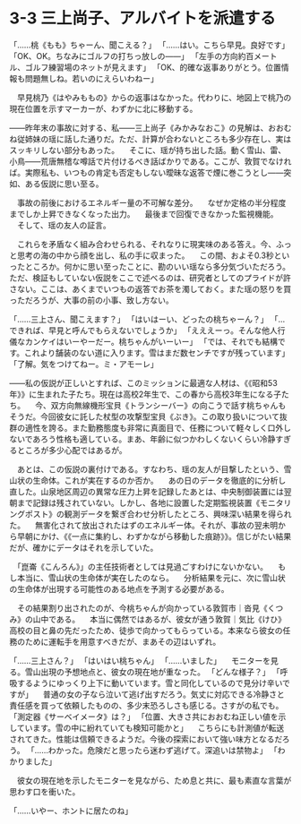 # 3-3 三上尚子、アルバイトを派遣する

「……桃《もも》ちゃーん、聞こえる？」
「……はい。こちら早見。良好です」
「OK、OK。ちなみにゴルフの打ちっ放しの――」
「左手の方向約百メートル、ゴルフ練習場のネットが見えます」
「OK、的確な返事ありがとう。位置情報も問題無しね。若いのにえらいわねー」

　早見桃乃《はやみももの》からの返事はなかった。代わりに、地図上で桃乃の現在位置を示すマーカーが、わずかに北に移動する。

――昨年末の事故に対する、私――三上尚子《みかみなおこ》の見解は、おおむね従姉妹の瑶に話した通りだ。ただ、計算が合わないところも多少存在し、実はスッキリしない部分もあった。
　そこに、瑶が持ち出した話。動く雪山、雷、小鳥――荒唐無稽な噂話で片付けるべき話ばかりである。ここが、敦賀でなければ。実際私も、いつもの肯定も否定もしない曖昧な返答で煙に巻こうとし――突如、ある仮説に思い至る。

　事故の前後におけるエネルギー量の不可解な差分。
　なぜか定格の半分程度までしか上昇できなくなった出力。
　最後まで回復できなかった監視機能。
　そして、瑶の友人の証言。

　これらを矛盾なく組み合わせられる、それなりに現実味のある答え。今、ふっと思考の海の中から顔を出し、私の手に収まった。
　この間、およそ0.3秒といったところか。何かに思い至ったことに、勘のいい瑶なら多分気づいただろう。ただ、検証もしていない仮説をここで述べるのは、研究者としてのプライドが許さない。ここは、あくまでいつもの返答でお茶を濁しておく。また瑶の怒りを買っただろうが、大事の前の小事、致し方ない。

「……三上さん、聞こえます？」
「はいはーい、どったの桃ちゃーん？」
「…できれば、早見と呼んでもらえないでしょうか」
「えええーっ。そんな他人行儀なカンケイはいーやーだー。桃ちゃんがいーいー」
「では、それでも結構です。これより舗装のない道に入ります。雪はまだ数センチですが残っています」
「了解。気をつけてねー。ミ・アモーレ」

――私の仮説が正しいとすれば、このミッションに最適な人材は、《《昭和53年》》に生まれた子たち。現在は高校2年生で、この春から高校3年生になる子たち。
　今、双方向無線機形宝貝《トランシーバー》の向こうで話す桃ちゃんもそうだ。今回彼女に託した杖型の攻撃型宝貝《ぶき》。この取り扱いについて抜群の適性を誇る。また勤務態度も非常に真面目で、任務について軽々しく口外しないであろう性格も適している。まあ、年齢に似つかわしくないくらい冷静すぎるところが多少心配ではあるが。

　あとは、この仮説の裏付けである。すなわち、瑶の友人が目撃したという、雪山状の生命体。これが実在するのか否か。
　あの日のデータを徹底的に分析し直した。山泉地区周辺の異常な圧力上昇を記録したあとは、中央制御装置には翌朝まで記録は残されていない。しかし、各地に設置した定期監視装置《モニタリングポスト》の観測データを繋ぎ合わせ分析したところ、興味深い結果を得られた。
　無害化されて放出されたはずのエネルギー体。それが、事故の翌未明から早朝にかけ、《《一点に集約し、わずかながら移動した痕跡》》。信じがたい結果だが、確かにデータはそれを示していた。

　「崑崙《こんろん》」の主任技術者としては見過ごすわけにないかない。
　もし本当に、雪山状の生命体が実在したのなら。
　分析結果を元に、次に雪山状の生命体が出現する可能性のある地点を予測する必要がある。

　その結果割り出されたのが、今桃ちゃんが向かっている敦賀市｜沓見《くつみ》の山中である。
　本当に偶然ではあるが、彼女が通う敦賀｜気比《けひ》高校の目と鼻の先だったため、徒歩で向かってもらっている。本来なら彼女の任務のために運転手を用意すべきだが、まあその辺はいずれ。

「……三上さん？」
「はいはい桃ちゃん」
「……いました」
　モニターを見る。雪山出現の予想地点と、彼女の現在地が重なった。
「どんな様子？」
「呼吸するようにゆっくり上下に動いています。雪と同化しているので見分け辛いですが」
　普通の女の子なら泣いて逃げ出すだろう。気丈に対応できる冷静さと責任感を買って依頼したものの、多少末恐ろしさも感じる。さすがの私でも。
「測定器《サーベイメータ》は？」
「位置、大きさ共におおむね正しい値を示しています。雪の中に紛れていても検知可能かと」
　こちらにも計測値が転送されてきた。性能は信頼できるようだ。今後の探索において強い味方となるだろう。
「……わかった。危険だと思ったら迷わず逃げて。深追いは禁物よ」
「わかりました」

　彼女の現在地を示したモニターを見ながら、ため息と共に、最も素直な言葉が思わす口を衝いた。

「……いやー、ホントに居たのね」